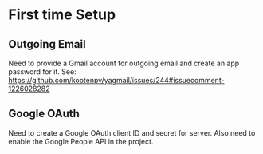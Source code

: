 
# First time Setup

## Outgoing Email

Need to provide a Gmail account for outgoing email and create an app password 
for it. See: https://github.com/kootenpv/yagmail/issues/244#issuecomment-1226028282

## Google OAuth

Need to create a Google OAuth client ID and secret for server. Also 
need to enable the Google People API in the project.